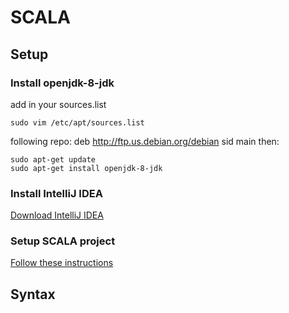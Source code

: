 # SCALA

## Setup

### Install openjdk-8-jdk

add in your sources.list

```
sudo vim /etc/apt/sources.list
```

following repo: deb <http://ftp.us.debian.org/debian> sid main then:

```
sudo apt-get update
sudo apt-get install openjdk-8-jdk
```

### Install IntelliJ IDEA

[Download IntelliJ IDEA](https://www.jetbrains.com/idea/)

### Setup SCALA project

[Follow these instructions](https://docs.scala-lang.org/getting-started/intellij-track/getting-started-with-scala-in-intellij.html)

## Syntax
